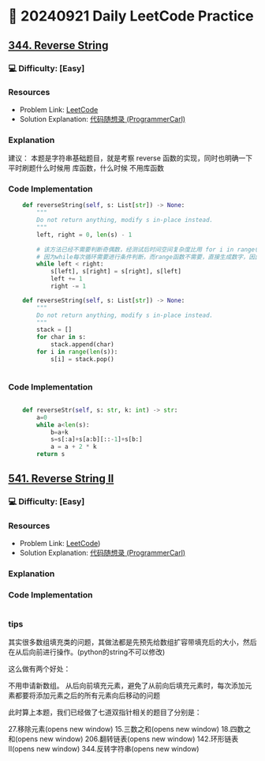 # :dart: 20240921 Daily LeetCode Practice

## [344. Reverse String](https://leetcode.com/problems/reverse-string/description/)
### :computer: Difficulty: [Easy]

### Resources
- Problem Link: [LeetCode](https://leetcode.com/problems/reverse-string/description/)
- Solution Explanation: [代码随想录 (ProgrammerCarl)](https://programmercarl.com/0344.%E5%8F%8D%E8%BD%AC%E5%AD%97%E7%AC%A6%E4%B8%B2.html)



### Explanation

建议： 本题是字符串基础题目，就是考察 reverse 函数的实现，同时也明确一下 平时刷题什么时候用 库函数，什么时候 不用库函数 

### Code Implementation
```python
    def reverseString(self, s: List[str]) -> None:
        """
        Do not return anything, modify s in-place instead.
        """
        left, right = 0, len(s) - 1
        
        # 该方法已经不需要判断奇偶数，经测试后时间空间复杂度比用 for i in range(len(s)//2)更低
        # 因为while每次循环需要进行条件判断，而range函数不需要，直接生成数字，因此时间复杂度更低。推荐使用range
        while left < right:
            s[left], s[right] = s[right], s[left]
            left += 1
            right -= 1
```
```python
    def reverseString(self, s: List[str]) -> None:
        """
        Do not return anything, modify s in-place instead.
        """
        stack = []
        for char in s:
            stack.append(char)
        for i in range(len(s)):
            s[i] = stack.pop()
       

```

### Code Implementation
```python

    def reverseStr(self, s: str, k: int) -> str:
        a=0
        while a<len(s):
            b=a+k
            s=s[:a]+s[a:b][::-1]+s[b:]
            a = a + 2 * k
        return s


```
## [541. Reverse String II](https://leetcode.com/problems/reverse-string-ii/description/)
### :computer: Difficulty: [Easy]

### Resources
- Problem Link: [LeetCode]([https://leetcode.cn/problems/remove-element/](https://leetcode.com/problems/reverse-string-ii/description/)))
- Solution Explanation: [代码随想录 (ProgrammerCarl)](https://programmercarl.com/0541.%E5%8F%8D%E8%BD%AC%E5%AD%97%E7%AC%A6%E4%B8%B2II.html)

### Explanation

### Code Implementation

```python

```



### tips
其实很多数组填充类的问题，其做法都是先预先给数组扩容带填充后的大小，然后在从后向前进行操作。(python的string不可以修改)

这么做有两个好处：

不用申请新数组。
从后向前填充元素，避免了从前向后填充元素时，每次添加元素都要将添加元素之后的所有元素向后移动的问题

此时算上本题，我们已经做了七道双指针相关的题目了分别是：

27.移除元素(opens new window)
15.三数之和(opens new window)
18.四数之和(opens new window)
206.翻转链表(opens new window)
142.环形链表II(opens new window)
344.反转字符串(opens new window)
#
